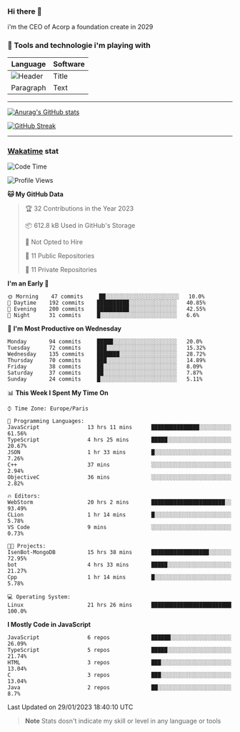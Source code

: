 ### Hi there 👋

i'm the CEO of Acorp a foundation create in 2029  

### 🧰 Tools and technologie i'm playing with

 | Language | Software |
| ----------- | ----------- |
| ![Header](https://img.shields.io/badge/Nuxt3-green&style=for-the-badge&logo=nustjs&logoColor=00DC82) | Title |
| Paragraph | Text |

---

[![Anurag's GitHub stats](https://github-readme-stats.vercel.app/api?username=ackimixs&show_icons=true&theme=github_dark&count_private=true)](https://www.ackimixs.xyz)

[![GitHub Streak](https://github-readme-streak-stats.herokuapp.com?user=Ackimixs&theme=github-dark-blue&date_format=j%20M%5B%20Y%5D&mode=weekly)](https://git.io/streak-stats)

---
 
 ### [Wakatime](https://wakatime.com/) stat

<!--START_SECTION:waka-->
![Code Time](http://img.shields.io/badge/Code%20Time-377%20hrs%2047%20mins-blue)

![Profile Views](http://img.shields.io/badge/Profile%20Views-0-blue)

**🐱 My GitHub Data** 

> 🏆 32 Contributions in the Year 2023
 > 
> 📦 612.8 kB Used in GitHub's Storage 
 > 
> 🚫 Not Opted to Hire
 > 
> 📜 11 Public Repositories 
 > 
> 🔑 11 Private Repositories  
 > 
**I'm an Early 🐤** 

```text
🌞 Morning    47 commits     ██░░░░░░░░░░░░░░░░░░░░░░░   10.0% 
🌆 Daytime    192 commits    ██████████░░░░░░░░░░░░░░░   40.85% 
🌃 Evening    200 commits    ██████████░░░░░░░░░░░░░░░   42.55% 
🌙 Night      31 commits     █░░░░░░░░░░░░░░░░░░░░░░░░   6.6%

```
📅 **I'm Most Productive on Wednesday** 

```text
Monday       94 commits     █████░░░░░░░░░░░░░░░░░░░░   20.0% 
Tuesday      72 commits     ███░░░░░░░░░░░░░░░░░░░░░░   15.32% 
Wednesday    135 commits    ███████░░░░░░░░░░░░░░░░░░   28.72% 
Thursday     70 commits     ███░░░░░░░░░░░░░░░░░░░░░░   14.89% 
Friday       38 commits     ██░░░░░░░░░░░░░░░░░░░░░░░   8.09% 
Saturday     37 commits     ██░░░░░░░░░░░░░░░░░░░░░░░   7.87% 
Sunday       24 commits     █░░░░░░░░░░░░░░░░░░░░░░░░   5.11%

```


📊 **This Week I Spent My Time On** 

```text
⌚︎ Time Zone: Europe/Paris

💬 Programming Languages: 
JavaScript               13 hrs 11 mins      ███████████████░░░░░░░░░░   61.56% 
TypeScript               4 hrs 25 mins       █████░░░░░░░░░░░░░░░░░░░░   20.67% 
JSON                     1 hr 33 mins        █░░░░░░░░░░░░░░░░░░░░░░░░   7.26% 
C++                      37 mins             ░░░░░░░░░░░░░░░░░░░░░░░░░   2.94% 
ObjectiveC               36 mins             ░░░░░░░░░░░░░░░░░░░░░░░░░   2.82%

🔥 Editors: 
WebStorm                 20 hrs 2 mins       ███████████████████████░░   93.49% 
CLion                    1 hr 14 mins        █░░░░░░░░░░░░░░░░░░░░░░░░   5.78% 
VS Code                  9 mins              ░░░░░░░░░░░░░░░░░░░░░░░░░   0.73%

🐱‍💻 Projects: 
IsenBot-MongoDB          15 hrs 38 mins      ██████████████████░░░░░░░   72.95% 
bot                      4 hrs 33 mins       █████░░░░░░░░░░░░░░░░░░░░   21.27% 
Cpp                      1 hr 14 mins        █░░░░░░░░░░░░░░░░░░░░░░░░   5.78%

💻 Operating System: 
Linux                    21 hrs 26 mins      █████████████████████████   100.0%

```

**I Mostly Code in JavaScript** 

```text
JavaScript               6 repos             ██████░░░░░░░░░░░░░░░░░░░   26.09% 
TypeScript               5 repos             █████░░░░░░░░░░░░░░░░░░░░   21.74% 
HTML                     3 repos             ███░░░░░░░░░░░░░░░░░░░░░░   13.04% 
C                        3 repos             ███░░░░░░░░░░░░░░░░░░░░░░   13.04% 
Java                     2 repos             ██░░░░░░░░░░░░░░░░░░░░░░░   8.7%

```



 Last Updated on 29/01/2023 18:40:10 UTC
<!--END_SECTION:waka-->

> **Note**
> Stats dosn't indicate my skill or level in any language or tools
